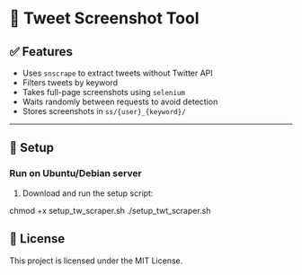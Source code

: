 # 📸 Tweet Screenshot Tool

## ✅ Features

- Uses `snscrape` to extract tweets without Twitter API
- Filters tweets by keyword
- Takes full-page screenshots using `selenium`
- Waits randomly between requests to avoid detection
- Stores screenshots in `ss/{user}_{keyword}/`

---

## 🔧 Setup

### Run on Ubuntu/Debian server

1. Download and run the setup script:

chmod +x setup_tw_scraper.sh
./setup_twt_scraper.sh

## 📃 License

This project is licensed under the MIT License.
